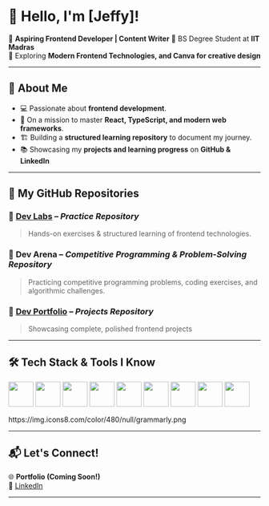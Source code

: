 # 👋 Hello, I'm [Jeffy]! 

🚀 **Aspiring Frontend Developer | Content Writer** 
📍 BS Degree Student at **IIT Madras**  
📌 Exploring **Modern Frontend Technologies, and Canva for creative design**

---

## 🌟 About Me

- 💻 Passionate about **frontend development**.
- 🎯 On a mission to master **React, TypeScript, and modern web frameworks**.
- 🏗 Building a **structured learning repository** to document my journey.
- 📚 Showcasing my **projects and learning progress** on **GitHub & LinkedIn**

---

## 📂 My GitHub Repositories

### 🔹 **[Dev Labs](https://github.com/jeffy-j1623/dev-labs)** – *Practice Repository*
> Hands-on exercises & structured learning of frontend technologies.

### 🔹 **Dev Arena** – *Competitive Programming & Problem-Solving Repository*
> Practicing competitive programming problems, coding exercises, and algorithmic challenges.

### 🔹 **[Dev Portfolio](https://github.com/jeffy-j1623/dev-portfolio)** – *Projects Repository*
> Showcasing complete, polished frontend projects

---

## 🛠 Tech Stack & Tools I Know 

 <img height="50" width="50" src="https://img.icons8.com/color/48/000000/html-5.png" /> <img height="50" width="50" src="https://img.icons8.com/color/50/000000/git.png"/> <img height="50" width="50" src="https://img.icons8.com/ios-glyphs/480/null/github.png"/> <img height="50" width="50" src="https://img.icons8.com/color/48/000000/visual-studio-code-2019.png"/> <img height="50" width="50" src="https://img.icons8.com/color/480/null/canva.png"/> <img height="50" widith="50" src="https://img.icons8.com/color/480/null/notion--v1.png" /> <img height="50" width="50" src="https://img.icons8.com/color/480/null/google-docs.png"/> <img height="50" width="50" src="https://img.icons8.com/color/480/null/grammarly.png"/> <img height="50" src="https://img.icons8.com/ios/480/null/markdown.png"/>

<!-- https://en.wikipedia.org/wiki/File:Markdown-mark.svg   https://img.icons8.com/?size=100&id=21812&format=png-->  https://img.icons8.com/color/480/null/grammarly.png
---

## 📬 Let's Connect!

🌐 **Portfolio (Coming Soon!)**  
💼 [LinkedIn](https://www.linkedin.com/in/jeffy-j1623/)   

---
